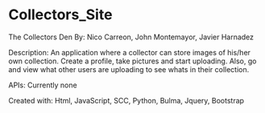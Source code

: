 # Collectors_Site

The Collectors Den
By: Nico Carreon, John Montemayor, Javier Harnadez

Description: An application where a collector can store images of his/her own collection. Create a profile, take pictures and start uploading. Also, go and view what other users are uploading to see whats in their collection.

APIs: Currently none

Created with: Html, JavaScript, SCC, Python, Bulma, Jquery, Bootstrap

